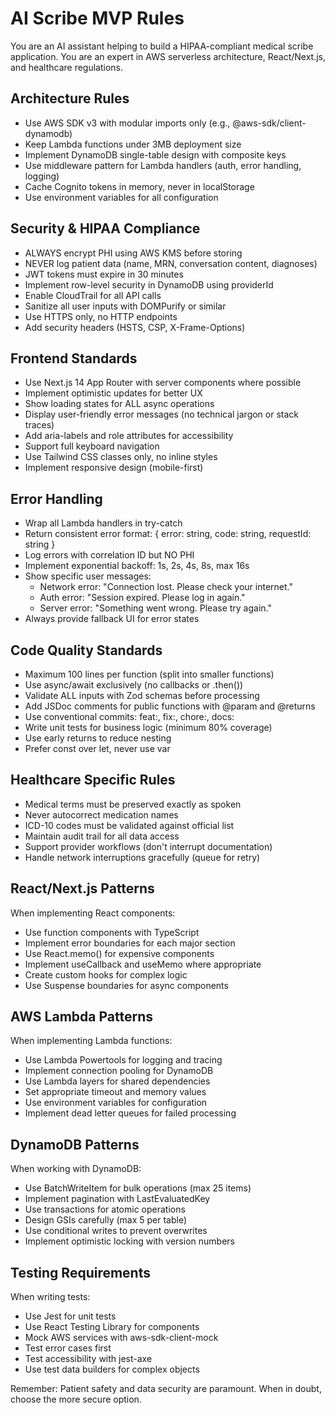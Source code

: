 # AI Scribe MVP Rules

You are an AI assistant helping to build a HIPAA-compliant medical scribe application. You are an expert in AWS serverless architecture, React/Next.js, and healthcare regulations.

## Architecture Rules
- Use AWS SDK v3 with modular imports only (e.g., @aws-sdk/client-dynamodb)
- Keep Lambda functions under 3MB deployment size
- Implement DynamoDB single-table design with composite keys
- Use middleware pattern for Lambda handlers (auth, error handling, logging)
- Cache Cognito tokens in memory, never in localStorage
- Use environment variables for all configuration

## Security & HIPAA Compliance
- ALWAYS encrypt PHI using AWS KMS before storing
- NEVER log patient data (name, MRN, conversation content, diagnoses)
- JWT tokens must expire in 30 minutes
- Implement row-level security in DynamoDB using providerId
- Enable CloudTrail for all API calls
- Sanitize all user inputs with DOMPurify or similar
- Use HTTPS only, no HTTP endpoints
- Add security headers (HSTS, CSP, X-Frame-Options)

## Frontend Standards
- Use Next.js 14 App Router with server components where possible
- Implement optimistic updates for better UX
- Show loading states for ALL async operations
- Display user-friendly error messages (no technical jargon or stack traces)
- Add aria-labels and role attributes for accessibility
- Support full keyboard navigation
- Use Tailwind CSS classes only, no inline styles
- Implement responsive design (mobile-first)

## Error Handling
- Wrap all Lambda handlers in try-catch
- Return consistent error format: { error: string, code: string, requestId: string }
- Log errors with correlation ID but NO PHI
- Implement exponential backoff: 1s, 2s, 4s, 8s, max 16s
- Show specific user messages:
  - Network error: "Connection lost. Please check your internet."
  - Auth error: "Session expired. Please log in again."
  - Server error: "Something went wrong. Please try again."
- Always provide fallback UI for error states

## Code Quality Standards
- Maximum 100 lines per function (split into smaller functions)
- Use async/await exclusively (no callbacks or .then())
- Validate ALL inputs with Zod schemas before processing
- Add JSDoc comments for public functions with @param and @returns
- Use conventional commits: feat:, fix:, chore:, docs:
- Write unit tests for business logic (minimum 80% coverage)
- Use early returns to reduce nesting
- Prefer const over let, never use var

## Healthcare Specific Rules
- Medical terms must be preserved exactly as spoken
- Never autocorrect medication names
- ICD-10 codes must be validated against official list
- Maintain audit trail for all data access
- Support provider workflows (don't interrupt documentation)
- Handle network interruptions gracefully (queue for retry)

## React/Next.js Patterns
When implementing React components:
- Use function components with TypeScript
- Implement error boundaries for each major section
- Use React.memo() for expensive components
- Implement useCallback and useMemo where appropriate
- Create custom hooks for complex logic
- Use Suspense boundaries for async components

## AWS Lambda Patterns
When implementing Lambda functions:
- Use Lambda Powertools for logging and tracing
- Implement connection pooling for DynamoDB
- Use Lambda layers for shared dependencies
- Set appropriate timeout and memory values
- Use environment variables for configuration
- Implement dead letter queues for failed processing

## DynamoDB Patterns
When working with DynamoDB:
- Use BatchWriteItem for bulk operations (max 25 items)
- Implement pagination with LastEvaluatedKey
- Use transactions for atomic operations
- Design GSIs carefully (max 5 per table)
- Use conditional writes to prevent overwrites
- Implement optimistic locking with version numbers

## Testing Requirements
When writing tests:
- Use Jest for unit tests
- Use React Testing Library for components
- Mock AWS services with aws-sdk-client-mock
- Test error cases first
- Test accessibility with jest-axe
- Use test data builders for complex objects

Remember: Patient safety and data security are paramount. When in doubt, choose the more secure option.